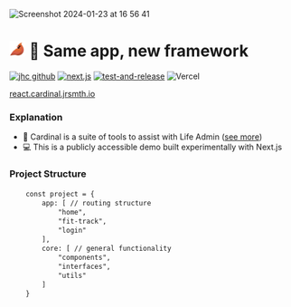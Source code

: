 ![Screenshot 2024-01-23 at 16 56 41](https://github.com/cardinal-app/webapp-react/assets/34093915/0fc3d476-0d53-4c59-a664-53fb2c1bf39f)

# <img src="./assets/badge.png" width="28" alt="Logo"> 🧪 Same app, new framework
[![jhc github](https://img.shields.io/badge/GitHub-jrsmth-181717.svg?style=flat&logo=github)](https://github.com/jrsmth)
[![next.js](https://img.shields.io/badge/next.js%20-14%20-black.svg?style=flat&logo=next.js&logoColor=white)](https://github.com/vercel/next.js)
[![test-and-release](https://github.com/jrsmth/ultima/actions/workflows/main.yaml/badge.svg)](https://github.com/jrsmth/ultima/actions/workflows/main.yaml)
![Vercel](https://vercelbadge.vercel.app/api/cardinal-app/webapp-react)

[react.cardinal.jrsmth.io](https://www.react.cardinal.jrsmth.io)

### Explanation
- 🧬 Cardinal is a suite of tools to assist with Life Admin ([see more](https://github.com/cardinal-app))
- 💻 This is a publicly accessible demo built experimentally with Next.js 

### Project Structure
```tsx
    const project = {
        app: [ // routing structure
            "home",
            "fit-track",
            "login"
        ],
        core: [ // general functionality
            "components",
            "interfaces",
            "utils"
        ]
    }
```
